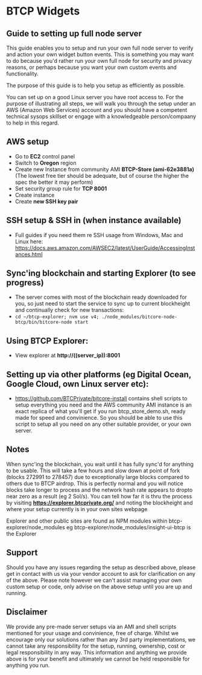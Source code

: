# BTCP Widgets
## Guide to setting up full node server

This guide enables you to setup and run your own full node server to verify and action your own widget button events. This is something you may want to do because you'd rather run your own full node for security and privacy reasons, or perhaps because you want your own custom events and functionality.

The purpose of this guide is to help you setup as efficiently as possible.

You can set up on a good Linux server you have root access to. For the purpose of illustrating all steps, we will walk you through the setup under an AWS (Amazon Web Services) account and you should have a competent technical sysops skillset or engage with a knowledgeable person/compaany to help in this regard.

## AWS setup
- Go to **EC2** control panel
- Switch to **Oregon** region
- Create new Instance from community AMI **BTCP-Store (ami-62e3881a)**
  (The lowest free tier should be adequate, but of course the higher the spec the better it may perform)
- Set security group rule for **TCP 8001**
- Create instance
- Create **new SSH key pair**
 
## SSH setup & SSH in (when instance available)
- Full guides if you need them re SSH usage from Windows, Mac and Linux here:
https://docs.aws.amazon.com/AWSEC2/latest/UserGuide/AccessingInstances.html

## Sync'ing blockchain and starting Explorer (to see progress)
- The server comes with most of the blockchain ready downloaded for you, so just need to start the service to sync up to current blockheight and continually check for new transactions:
- `cd ~/btcp-explorer; nvm use v4; ./node_modules/bitcore-node-btcp/bin/bitcore-node start`

## Using BTCP Explorer:
- View explorer at **http://((server_ip)):8001**

## Setting up via other platforms (eg Digital Ocean, Google Cloud, own Linux server etc):
- https://github.com/BTCPrivate/bitcore-install contains shell scripts to setup everything you need and the AWS community AMI instance is an exact replica of what you'll get if you run btcp_store_demo.sh, ready made for speed and convinience. So you should be able to use this script to setup all you need on any other suitable provider, or your own server.


## Notes
When sync'ing the blockchain, you wait until it has fully sync'd for anything to be usable. This will take a few hours and slow down at point of fork (blocks 272991 to 278457) due to exceptionally large blocks compared to others due to BTCP airdrop. This is perfectly normal and you will notice blocks take longer to process and the network hash rate appears to dropto near zero as a result (eg 2 Sol/s).
You can tell how far it is thru the process by visiting **https://explorer.btcprivate.org/** and noting the blockheight and where your setup currently is in your own sites webpage

Explorer and other public sites are found as NPM modules within btcp-explorer/node_modules eg btcp-explorer/node_modules/insight-ui-btcp is the Explorer

## Support
Should you have any issues regarding the setup as described above, please get in contact with us via your vendor account to ask for clarification on any of the above.
Please note however we can't assist managing your own custom setup or code, only advise on the above setup until you are up and running.

## Disclaimer
We provide any pre-made server setups via an AMI and shell scripts mentioned for your usage and convinience, free of charge. Whilst we encourage only our solutions rather than any 3rd party implementations, we cannot take any responsibility for the setup, running, ownership, cost or legal responsibility in any way. This information and anything we provide above is for your benefit and ultimately we cannot be held responsible for anything you run.
